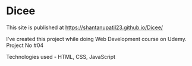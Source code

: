 # Dicee

This site is published at https://shantanupatil23.github.io/Dicee/

I've created this project while doing Web Development course on Udemy. Project No #04

Technologies used - HTML, CSS, JavaScript
